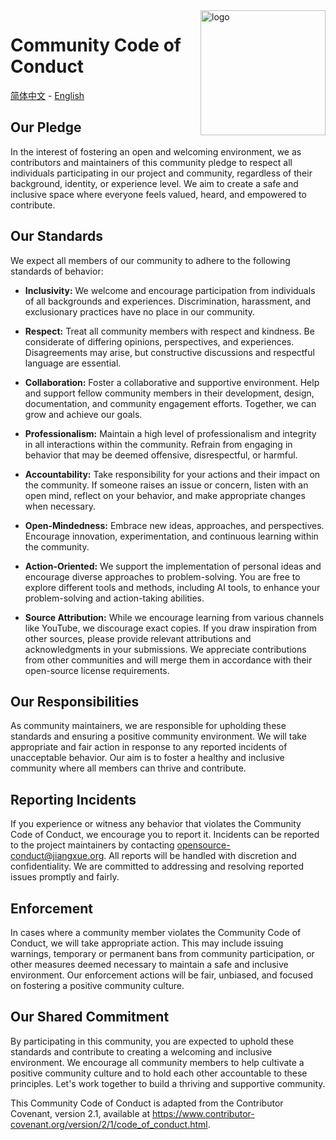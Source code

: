 <img alt="logo" style="float: right;right: 0px" src="https://github.com/jsrac/qionglou/assets/57232813/27cc8391-1b7f-468c-8e53-c14494df3ae0" width="200">

# Community Code of Conduct

[简体中文](https://github.com/jsrac/qionglou/wiki/%E7%A4%BE%E5%8C%BA%E8%A1%8C%E4%B8%BA%E5%87%86%E5%88%99) -
[English](https://github.com/jsrac/qionglou/wiki/Community-Code-of-Conduct)

## Our Pledge

In the interest of fostering an open and welcoming environment, we as contributors and maintainers of this community pledge to respect all individuals participating in our project and community, regardless of their background, identity, or experience level. We aim to create a safe and inclusive space where everyone feels valued, heard, and empowered to contribute.

## Our Standards

We expect all members of our community to adhere to the following standards of behavior:

- **Inclusivity:** We welcome and encourage participation from individuals of all backgrounds and experiences. Discrimination, harassment, and exclusionary practices have no place in our community.

- **Respect:** Treat all community members with respect and kindness. Be considerate of differing opinions, perspectives, and experiences. Disagreements may arise, but constructive discussions and respectful language are essential.

- **Collaboration:** Foster a collaborative and supportive environment. Help and support fellow community members in their development, design, documentation, and community engagement efforts. Together, we can grow and achieve our goals.

- **Professionalism:** Maintain a high level of professionalism and integrity in all interactions within the community. Refrain from engaging in behavior that may be deemed offensive, disrespectful, or harmful.

- **Accountability:** Take responsibility for your actions and their impact on the community. If someone raises an issue or concern, listen with an open mind, reflect on your behavior, and make appropriate changes when necessary.

- **Open-Mindedness:** Embrace new ideas, approaches, and perspectives. Encourage innovation, experimentation, and continuous learning within the community.

- **Action-Oriented:** We support the implementation of personal ideas and encourage diverse approaches to problem-solving. You are free to explore different tools and methods, including AI tools, to enhance your problem-solving and action-taking abilities.

- **Source Attribution:** While we encourage learning from various channels like YouTube, we discourage exact copies. If you draw inspiration from other sources, please provide relevant attributions and acknowledgments in your submissions. We appreciate contributions from other communities and will merge them in accordance with their open-source license requirements.

## Our Responsibilities

As community maintainers, we are responsible for upholding these standards and ensuring a positive community environment. We will take appropriate and fair action in response to any reported incidents of unacceptable behavior. Our aim is to foster a healthy and inclusive community where all members can thrive and contribute.

## Reporting Incidents

If you experience or witness any behavior that violates the Community Code of Conduct, we encourage you to report it. Incidents can be reported to the project maintainers by contacting opensource-conduct@jiangxue.org. All reports will be handled with discretion and confidentiality. We are committed to addressing and resolving reported issues promptly and fairly.

## Enforcement

In cases where a community member violates the Community Code of Conduct, we will take appropriate action. This may include issuing warnings, temporary or permanent bans from community participation, or other measures deemed necessary to maintain a safe and inclusive environment. Our enforcement actions will be fair, unbiased, and focused on fostering a positive community culture.

## Our Shared Commitment

By participating in this community, you are expected to uphold these standards and contribute to creating a welcoming and inclusive environment. We encourage all community members to help cultivate a positive community culture and to hold each other accountable to these principles. Let's work together to build a thriving and supportive community.

This Community Code of Conduct is adapted from the Contributor Covenant, version 2.1, available at https://www.contributor-covenant.org/version/2/1/code_of_conduct.html.
